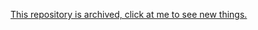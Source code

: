 [This repository is archived, click at me to see new things.](https://github.com/whippytools/whippy-tools)
